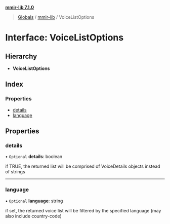 **[mmir-lib 7.1.0](../README.md)**

> [Globals](../README.md) / [mmir-lib](../modules/mmir_lib.md) / VoiceListOptions

# Interface: VoiceListOptions

## Hierarchy

* **VoiceListOptions**

## Index

### Properties

* [details](mmir_lib.voicelistoptions.md#details)
* [language](mmir_lib.voicelistoptions.md#language)

## Properties

### details

• `Optional` **details**: boolean

if TRUE, the returned list will be comprised of VoiceDetails objects instead of strings

___

### language

• `Optional` **language**: string

if set, the returned voice list will be filtered by the specified language (may also include country-code)
